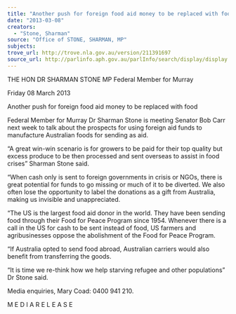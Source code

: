 ```yaml
---
title: "Another push for foreign food aid money to be replaced with food"
date: "2013-03-08"
creators:
  - "Stone, Sharman"
source: "Office of STONE, SHARMAN, MP"
subjects:
trove_url: http://trove.nla.gov.au/version/211391697
source_url: http://parlinfo.aph.gov.au/parlInfo/search/display/display.w3p;query=Id%3A%22media/pressrel/2282394%22
---
```


 

 

 THE HON DR SHARMAN STONE MP  Federal Member for Murray   

 

 Friday 08 March 2013   

 Another push for foreign food aid money to be replaced with food   

 Federal Member for Murray Dr Sharman Stone is meeting Senator Bob Carr next week to talk about the  prospects for using foreign aid funds to manufacture Australian foods for sending as aid.   

 “A great win-win scenario is for growers to be paid for their top quality but excess produce to be then  processed and sent overseas to assist in food crises” Sharman Stone said.   

 “When cash only is sent to foreign governments in crisis or NGOs, there is great potential for funds to go  missing or much of it to be diverted. We also often lose the opportunity to label the donations as a gift  from Australia, making us invisible and unappreciated.   

 “The US is the largest food aid donor in the world. They have been sending food through their Food for  Peace Program since 1954. Whenever there is a call in the US for cash to be sent instead of food, US  farmers and agribusinesses oppose the abolishment of the Food for Peace Program.   

 “If Australia opted to send food abroad, Australian carriers would also benefit from transferring the  goods.   

 “It is time we re-think how we help starving refugee and other populations” Dr Stone said.   

 

 

 

 

 

 

 

 

 

 

 

 

 

 

 

 

 

 

 

 

 

 Media enquiries, Mary Coad: 0400 941 210. 

 M E D I A     R E L E A S E  

